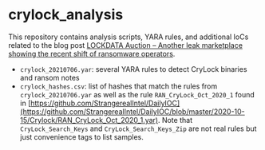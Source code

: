 # crylock_analysis

This repository contains analysis scripts, YARA rules, and additional IoCs related to the blog post [LOCKDATA Auction – Another leak marketplace showing the recent shift of ransomware operators](https://www.telekom.com/en/blog/group/article/lockdata-auction-631300).

- `crylock_20210706.yar`: several YARA rules to detect CryLock binaries and ransom notes
- `crylock_hashes.csv`: list of hashes that match the rules from `crylock_20210706.yar` as well as the rule `RAN_CryLock_Oct_2020_1` found in [https://github.com/StrangerealIntel/DailyIOC](https://github.com/StrangerealIntel/DailyIOC/blob/master/2020-10-15/Crylock/RAN_CryLock_Oct_2020_1.yar). Note that `CryLock_Search_Keys` and `CryLock_Search_Keys_Zip` are not real rules but just convenience tags to list samples.
